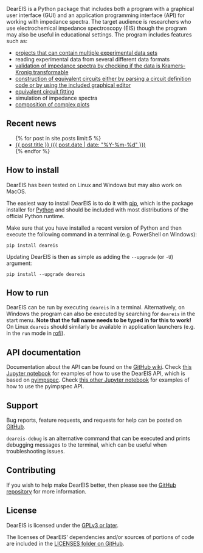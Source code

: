 DearEIS is a Python package that includes both a program with a graphical user interface (GUI) and an application programming interface (API) for working with impedance spectra.
The target audience is researchers who use electrochemical impedance spectroscopy (EIS) though the program may also be useful in educational settings.
The program includes features such as:

- [projects that can contain multiple experimental data sets](assets/images/example-projects.gif)
- reading experimental data from several different data formats
- [validation of impedance spectra by checking if the data is Kramers-Kronig transformable](assets/images/example-kramers-kronig.gif)
- [construction of equivalent circuits either by parsing a circuit definition code or by using the included graphical editor](assets/images/example-circuit-editor.gif)
- [equivalent circuit fitting](assets/images/example-fitting.gif)
- simulation of impedance spectra
- [composition of complex plots](assets/images/example-plotting.gif)


## Recent news

<ul>
  {% for post in site.posts limit:5 %}
    <li>
      <a href="{{ site.baseurl }}{{ post.url }}">{{ post.title }} ({{ post.date | date: "%Y-%m-%d" }})</a>
    </li>
  {% endfor %}
</ul>


## How to install

DearEIS has been tested on Linux and Windows but may also work on MacOS.

The easiest way to install DearEIS is to do it with [pip](https://pip.pypa.io/en/stable/), which is the package installer for [Python](https://www.python.org/) and should be included with most distributions of the official Python runtime.

Make sure that you have installed a recent version of Python and then execute the following command in a terminal (e.g. PowerShell on Windows):

```
pip install deareis
```

Updating DearEIS is then as simple as adding the `--upgrade` (or `-U`) argument:

```
pip install --upgrade deareis
```


## How to run

DearEIS can be run by executing `deareis` in a terminal.
Alternatively, on Windows the program can also be executed by searching for `deareis` in the start menu.
**Note that the full name needs to be typed in for this to work!**
On Linux `deareis` should similarly be available in application launchers (e.g. in the `run` mode in [rofi](https://github.com/davatorium/rofi)).


## API documentation

Documentation about the API can be found on the [GitHub wiki](https://github.com/vyrjana/DearEIS/wiki).
Check [this Jupyter notebook](https://github.com/vyrjana/DearEIS/blob/main/examples/examples.ipynb) for examples of how to use the DearEIS API, which is based on [pyimpspec](https://github.com/vyrjana/pyimpspec).
Check [this other Jupyter notebook](https://github.com/vyrjana/pyimpspec/blob/main/examples/examples.ipynb) for examples of how to use the pyimpspec API.


## Support

Bug reports, feature requests, and requests for help can be posted on [GitHub](https://github.com/vyrjana/DearEIS/issues).

`deareis-debug` is an alternative command that can be executed and prints debugging messages to the terminal, which can be useful when troubleshooting issues.


## Contributing

If you wish to help make DearEIS better, then please see the [GitHub repository](https://github.com/vyrjana/DearEIS) for more information.


## License

DearEIS is licensed under the [GPLv3 or later](https://www.gnu.org/licenses/gpl-3.0.html).

The licenses of DearEIS' dependencies and/or sources of portions of code are included in the [LICENSES folder on GitHub](https://github.com/vyrjana/DearEIS/tree/main/LICENSES).
